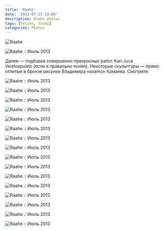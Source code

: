 ```yaml
---
title: 'Raahe'
date: '2013-07-23 13:00'
description: Raahe photos
tags: [Reisen, Suomi]
categories: Photos
---
```

<div class='preview'><img src='{{urls.media}}/Raahe-OK.jpg' alt='Raahe'></div>

![Raahe :: Июль 2013]({{urls.media}}/5408e4423533a5f343b1eb8b4f81de89-600.jpg "Просто часы. Люблю я часы.")

Далее — подборка совершенно прекрасных работ Kari Juva Veistospuisto (если я правильно понял). Некоторые скульптуры — прямо отлитые в бронзе рисунки Владимира «soamo» Камаева. Смотрите:

![Raahe :: Июль 2013]({{urls.media}}/60ec94f68eb5b91c6383193be676f398-600.jpg "Raahe :: Июль 2013")

![Raahe :: Июль 2013]({{urls.media}}/d6a0085974c24024cdd6d6c8cd6df976-600.jpg "Raahe :: Июль 2013")

![Raahe :: Июль 2013]({{urls.media}}/8c20d4476837c6a4c35049cff8cb8209-600.jpg "Raahe :: Июль 2013")

![Raahe :: Июль 2013]({{urls.media}}/2cf73825aaeb1e49f08547b7bb2acc40-600.jpg "Raahe :: Июль 2013")

![Raahe :: Июль 2013]({{urls.media}}/001b2ee8ddb9f823010175c8216209a7-600.jpg "Raahe :: Июль 2013")

![Raahe :: Июль 2013]({{urls.media}}/4607419f6afa2bb8c23e1674ac28f04a-600.jpg "Raahe :: Июль 2013")

![Raahe :: Июль 2013]({{urls.media}}/4797ea4da355da2ea7acc6bccfde8d26-600.jpg "Raahe :: Июль 2013")

![Raahe :: Июль 2013]({{urls.media}}/836ce2f29c16b8f8bc79eecdb5f28b6f-600.jpg "Raahe :: Июль 2013")

![Raahe :: Июль 2013]({{urls.media}}/5623b11f78b05c649ddd640b82bcb78c-600.jpg "Raahe :: Июль 2013")

![Raahe :: Июль 2013]({{urls.media}}/b68898e83568a8be692a4fbd0ce503b7-600.jpg "Raahe :: Июль 2013")

![Raahe :: Июль 2013]({{urls.media}}/03000b3ba6abb5521d498861543b2f85-600.jpg "Raahe :: Июль 2013")

![Raahe :: Июль 2013]({{urls.media}}/527aafacd1371bc7bf611960b1933a70-600.jpg "Raahe :: Июль 2013")

![Raahe :: Июль 2013]({{urls.media}}/b2746a0803cd788a6d2e2227610517e3-600.jpg "Raahe :: Июль 2013")

![Raahe :: Июль 2013]({{urls.media}}/0eaf244bd40dd257205b6b90176674d5-600.jpg "Raahe :: Июль 2013")

![Raahe :: Июль 2013]({{urls.media}}/3e72addf8e2edad9af56fd48a1c7fe94-600.jpg "Raahe :: Июль 2013")

![Raahe :: Июль 2013]({{urls.media}}/eb947a65379f0a3fc2050bce85687447-600.jpg "Raahe :: Июль 2013")
